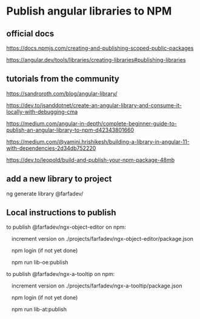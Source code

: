 # Publish angular libraries to NPM
## official docs
https://docs.npmjs.com/creating-and-publishing-scoped-public-packages

https://angular.dev/tools/libraries/creating-libraries#publishing-libraries

## tutorials from the community
https://sandroroth.com/blog/angular-library/

https://dev.to/jsanddotnet/create-an-angular-library-and-consume-it-locally-with-debugging-cma

https://medium.com/angular-in-depth/complete-beginner-guide-to-publish-an-angular-library-to-npm-d42343801660

https://medium.com/@yamini.hrishikesh/building-a-library-in-angular-11-with-dependencies-2d34db752220

https://dev.to/leopold/build-and-publish-your-npm-package-48mb

## add a new library to project
ng generate library @farfadev/<library name>

## Local instructions to publish
to publish @farfadev/ngx-object-editor on npm:

&ensp;&ensp;increment version on ./projects/farfadev/ngx-object-editor/package.json

&ensp;&ensp;npm login (if not yet done)

&ensp;&ensp;npm run lib-oe:publish

to publish @farfadev/ngx-a-tooltip on npm:

&ensp;&ensp;increment version on ./projects/farfadev/ngx-a-tooltip/package.json

&ensp;&ensp;npm login (if not yet done)

&ensp;&ensp;npm run lib-at:publish
